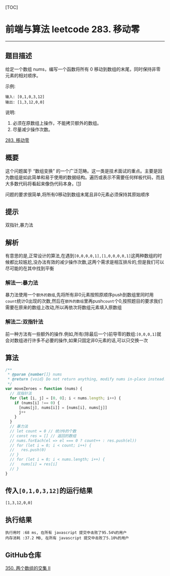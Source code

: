 [TOC]
# 前端与算法 leetcode 283. 移动零
---

## 题目描述
给定一个数组 nums，编写一个函数将所有 0 移动到数组的末尾，同时保持非零元素的相对顺序。

示例:
```
输入: [0,1,0,3,12]
输出: [1,3,12,0,0]
```
说明:

1.  必须在原数组上操作，不能拷贝额外的数组。
2.  尽量减少操作次数。

[283. 移动零](https://leetcode-cn.com/problems/move-zeroes/)

## 概要

这个问题属于 “数组变换” 的一个广泛范畴。这一类是技术面试的重点。主要是因为数组是如此简单和易于使用的数据结构。遍历或表示不需要任何样板代码，而且大多数代码将看起来像伪代码本身。[[1]]

问题的要求很简单,将所有0移动到数组末尾且非0元素必须保持其原始顺序

## 提示

双指针,暴力法

## 解析

有意思的是,正常设计的算法,在遇到`[0,0,0,0,1],[1,0,0,0,0,1]`这两种数组的时候都比较尴尬,没办法有效的减少操作次数,这两个需求是相互排斥的,但是我们可以尽可能的在其中找到平衡

### 解法一:暴力法
暴力法使用一个`额外的数组`,先将所有非0元素按照原顺序push到数组里同时用`count`统计0出现的次数,然后在`额外的数组`里再push`count`个0,按照题目的要求我们需要在原来的数组上改动,所以再依次将数组元素填入原数组

<!-- #### 复杂度分析
*   时间复杂度:O(n)
*   空间复杂度:O(n) -->

### 解法二:双指针法
前一种方法有一些额外的操作.例如,所有(除最后一个)前导零的数组:`[0,0,0,1]`就会对数组进行许多不必要的操作,如果只固定非0元素的话,可以只交换一次
## 算法

```js
/**
 * @param {number[]} nums
 * @return {void} Do not return anything, modify nums in-place instead.
 */
var moveZeroes = function (nums) {
  // 双指针法
  for (let [i, j] = [0, 0]; i < nums.length; i++) {
    if (nums[i] !== 0) {
      [nums[j], nums[i]] = [nums[i], nums[j]]
      j++
    }
  }
  // 暴力法
  // let count = 0 // 统计0的个数
  // const res = [] // 返回的数组
  // nums.forEach(el => el === 0 ? count++ : res.push(el))
  // for (let i = 0; i < count; i++) {
  //   res.push(0)
  // }
  // for (let i = 0; i < nums.length; i++) {
  //   nums[i] = res[i]
  // }
}
```

## 传入`[0,1,0,3,12]`的运行结果

```sh
[1,3,12,0,0]
```

## 执行结果

```
执行用时 :68 ms, 在所有 javascript 提交中击败了95.54%的用户
内存消耗 :37.2 MB, 在所有 javascript 提交中击败了5.10%的用户
```

## GitHub仓库

[350. 两个数组的交集 II](https://github.com/moshuying/AlgorithmAndBlog)
<!-- ## 引用列表 -->
<!-- leetcode,leetcode-cn,[J],283. 两个数组的交集 II, -->
[1]:https://leetcode-cn.com/problems/move-zeroes/solution/yi-dong-ling-by-leetcode/